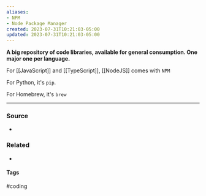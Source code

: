 ```yaml
---
aliases: 
- NPM
- Node Package Manager
created: 2023-07-31T10:21:03-05:00
updated: 2023-07-31T10:21:03-05:00
---
```

**A big repository of code libraries, available for general consumption. One major one per language.**

For [[JavaScript]] and [[TypeScript]], [[NodeJS]] comes with `NPM`

For Python, it's `pip`.

For Homebrew, it's `brew`

---
### Source
- 

### Related
- 

#### Tags
#coding 